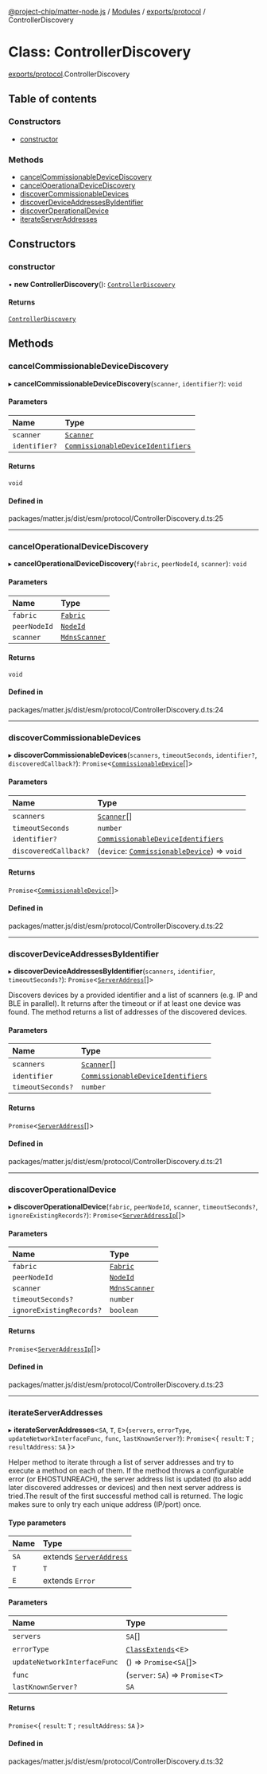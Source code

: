 [@project-chip/matter-node.js](../README.md) / [Modules](../modules.md) / [exports/protocol](../modules/exports_protocol.md) / ControllerDiscovery

# Class: ControllerDiscovery

[exports/protocol](../modules/exports_protocol.md).ControllerDiscovery

## Table of contents

### Constructors

- [constructor](exports_protocol.ControllerDiscovery.md#constructor)

### Methods

- [cancelCommissionableDeviceDiscovery](exports_protocol.ControllerDiscovery.md#cancelcommissionabledevicediscovery)
- [cancelOperationalDeviceDiscovery](exports_protocol.ControllerDiscovery.md#canceloperationaldevicediscovery)
- [discoverCommissionableDevices](exports_protocol.ControllerDiscovery.md#discovercommissionabledevices)
- [discoverDeviceAddressesByIdentifier](exports_protocol.ControllerDiscovery.md#discoverdeviceaddressesbyidentifier)
- [discoverOperationalDevice](exports_protocol.ControllerDiscovery.md#discoveroperationaldevice)
- [iterateServerAddresses](exports_protocol.ControllerDiscovery.md#iterateserveraddresses)

## Constructors

### constructor

• **new ControllerDiscovery**(): [`ControllerDiscovery`](exports_protocol.ControllerDiscovery.md)

#### Returns

[`ControllerDiscovery`](exports_protocol.ControllerDiscovery.md)

## Methods

### cancelCommissionableDeviceDiscovery

▸ **cancelCommissionableDeviceDiscovery**(`scanner`, `identifier?`): `void`

#### Parameters

| Name | Type |
| :------ | :------ |
| `scanner` | [`Scanner`](../interfaces/exports_common.Scanner.md) |
| `identifier?` | [`CommissionableDeviceIdentifiers`](../modules/exports_common.md#commissionabledeviceidentifiers) |

#### Returns

`void`

#### Defined in

packages/matter.js/dist/esm/protocol/ControllerDiscovery.d.ts:25

___

### cancelOperationalDeviceDiscovery

▸ **cancelOperationalDeviceDiscovery**(`fabric`, `peerNodeId`, `scanner`): `void`

#### Parameters

| Name | Type |
| :------ | :------ |
| `fabric` | [`Fabric`](exports_fabric.Fabric.md) |
| `peerNodeId` | [`NodeId`](../modules/exports_datatype.md#nodeid) |
| `scanner` | [`MdnsScanner`](exports_mdns.MdnsScanner.md) |

#### Returns

`void`

#### Defined in

packages/matter.js/dist/esm/protocol/ControllerDiscovery.d.ts:24

___

### discoverCommissionableDevices

▸ **discoverCommissionableDevices**(`scanners`, `timeoutSeconds`, `identifier?`, `discoveredCallback?`): `Promise`\<[`CommissionableDevice`](../modules/exports_common.md#commissionabledevice)[]\>

#### Parameters

| Name | Type |
| :------ | :------ |
| `scanners` | [`Scanner`](../interfaces/exports_common.Scanner.md)[] |
| `timeoutSeconds` | `number` |
| `identifier?` | [`CommissionableDeviceIdentifiers`](../modules/exports_common.md#commissionabledeviceidentifiers) |
| `discoveredCallback?` | (`device`: [`CommissionableDevice`](../modules/exports_common.md#commissionabledevice)) => `void` |

#### Returns

`Promise`\<[`CommissionableDevice`](../modules/exports_common.md#commissionabledevice)[]\>

#### Defined in

packages/matter.js/dist/esm/protocol/ControllerDiscovery.d.ts:22

___

### discoverDeviceAddressesByIdentifier

▸ **discoverDeviceAddressesByIdentifier**(`scanners`, `identifier`, `timeoutSeconds?`): `Promise`\<[`ServerAddress`](../modules/exports_common.md#serveraddress)[]\>

Discovers devices by a provided identifier and a list of scanners (e.g. IP and BLE in parallel).
It returns after the timeout or if at least one device was found.
The method returns a list of addresses of the discovered devices.

#### Parameters

| Name | Type |
| :------ | :------ |
| `scanners` | [`Scanner`](../interfaces/exports_common.Scanner.md)[] |
| `identifier` | [`CommissionableDeviceIdentifiers`](../modules/exports_common.md#commissionabledeviceidentifiers) |
| `timeoutSeconds?` | `number` |

#### Returns

`Promise`\<[`ServerAddress`](../modules/exports_common.md#serveraddress)[]\>

#### Defined in

packages/matter.js/dist/esm/protocol/ControllerDiscovery.d.ts:21

___

### discoverOperationalDevice

▸ **discoverOperationalDevice**(`fabric`, `peerNodeId`, `scanner`, `timeoutSeconds?`, `ignoreExistingRecords?`): `Promise`\<[`ServerAddressIp`](../modules/exports_common.md#serveraddressip)[]\>

#### Parameters

| Name | Type |
| :------ | :------ |
| `fabric` | [`Fabric`](exports_fabric.Fabric.md) |
| `peerNodeId` | [`NodeId`](../modules/exports_datatype.md#nodeid) |
| `scanner` | [`MdnsScanner`](exports_mdns.MdnsScanner.md) |
| `timeoutSeconds?` | `number` |
| `ignoreExistingRecords?` | `boolean` |

#### Returns

`Promise`\<[`ServerAddressIp`](../modules/exports_common.md#serveraddressip)[]\>

#### Defined in

packages/matter.js/dist/esm/protocol/ControllerDiscovery.d.ts:23

___

### iterateServerAddresses

▸ **iterateServerAddresses**\<`SA`, `T`, `E`\>(`servers`, `errorType`, `updateNetworkInterfaceFunc`, `func`, `lastKnownServer?`): `Promise`\<\{ `result`: `T` ; `resultAddress`: `SA`  }\>

Helper method to iterate through a list of server addresses and try to execute a method on each of them. If the
method throws a configurable error (or EHOSTUNREACH), the server address list is updated (to also add later
discovered addresses or devices) and then next server address is tried.The result of the first successful method
call is returned. The logic makes sure to only try each unique address (IP/port) once.

#### Type parameters

| Name | Type |
| :------ | :------ |
| `SA` | extends [`ServerAddress`](../modules/exports_common.md#serveraddress) |
| `T` | `T` |
| `E` | extends `Error` |

#### Parameters

| Name | Type |
| :------ | :------ |
| `servers` | `SA`[] |
| `errorType` | [`ClassExtends`](../modules/util_export.md#classextends)\<`E`\> |
| `updateNetworkInterfaceFunc` | () => `Promise`\<`SA`[]\> |
| `func` | (`server`: `SA`) => `Promise`\<`T`\> |
| `lastKnownServer?` | `SA` |

#### Returns

`Promise`\<\{ `result`: `T` ; `resultAddress`: `SA`  }\>

#### Defined in

packages/matter.js/dist/esm/protocol/ControllerDiscovery.d.ts:32
